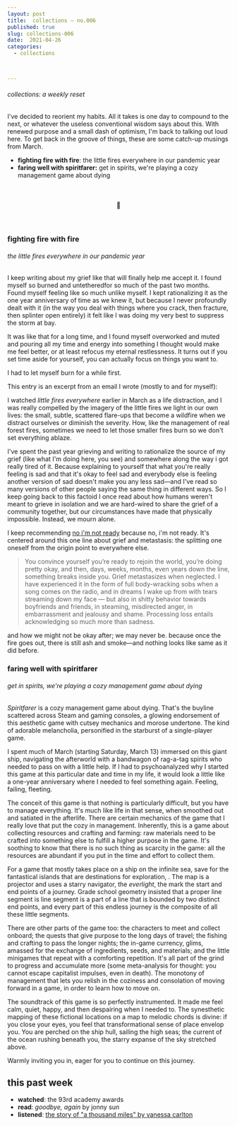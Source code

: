 ```yaml
---
layout: post
title:  collections — no.006
published: true
slug: collections-006
date:  2021-04-26
categories:
  - collections



---
```


###### collections: a weekly reset



I've decided to reorient my habits. All it takes is one day to compound to the next, or whatever the useless conventional wisdom says about this. With renewed purpose and a small dash of optimism, I'm back to talking out loud here. To get back in the groove of things, these are some catch-up musings from March.

- **fighting fire with fire**: the little fires everywhere in our pandemic year
- **faring well with spiritfarer:** get in spirits, we're playing a cozy management game about dying

<br />

<h4 style="text-align:center">💌</h4>

<!--more-->

<br/>

### fighting fire with fire

###### the little fires everywhere in our pandemic year

I keep writing about my grief like that will finally help me accept it. I found myself so burned and untetheredfor so much of the past two months. Found myself feeling like so much unlike myself. I kept rationalizing it as the one year anniversary of time as we knew it, but because I never profoundly dealt with it (in the way you deal with things where you crack, then fracture, then splinter open entirely) it felt like I was doing my very best to suppress the storm at bay. 

It was like that for a long time, and I found myself overworked and muted and pouring all my time and energy into something I thought would make me feel better, or at least refocus my eternal restlessness. It turns out if you set time aside for yourself, you can actually focus on things you want to. 

I had to let myself burn for a while first. 

This entry is an excerpt from an email I wrote (mostly to and for myself):

I watched *little fires everywhere* earlier in March as a life distraction, and I was really compelled by the imagery of the little fires we light in our own lives: the small, subtle, scattered flare-ups that become a wildfire when we distract ourselves or diminish the severity. How, like the management of real forest fires, sometimes we need to let those smaller fires burn so we don't set everything ablaze.

I've spent the past year grieving and writing to rationalize the source of my grief (like what I'm doing here, you see) and somewhere along the way i got really tired of it. Because explaining to yourself that what you're really feeling is sad and that it's okay to feel sad and everybody else is feeling another version of sad doesn't make you any less sad—and I've read so many versions of other people saying the same thing in different ways. So I keep going back to this factoid I once read about how humans weren't meant to grieve in isolation and we are hard-wired to share the grief of a community together, but our circumstances have made that physically impossible. Instead, we mourn alone.

I keep recommending [no i'm not ready](https://annehelen.substack.com/p/no-im-not-ready) because no, i'm not ready. It's centered around this one line about grief and metastasis: the splitting one oneself from the origin point to everywhere else. 

> You convince yourself you’re ready to rejoin the world, you’re doing pretty okay, and then, days, weeks, months, even years down the line, something breaks inside you. Grief metastasizes when neglected. I have experienced it in the form of full body-wracking sobs when a song comes on the radio, and in dreams I wake up from with tears streaming down my face — but also in shitty behavior towards boyfriends and friends, in steaming, misdirected anger, in embarrassment and jealousy and shame. Processing loss entails acknowledging so much more than sadness.

and how we might not be okay after; we may never be. because once the fire goes out, there is still ash and smoke—and nothing looks like same as it did before.



### faring well with spiritfarer

###### get in spirits, we're playing a cozy management game about dying

*Spiritfarer* is a cozy management game about dying. That's the buyline scattered across Steam and gaming consoles, a glowing endorsement of this aesthetic game with cutsey mechanics and morose undertone. The kind of adorable melancholia, personified in the starburst of a single-player game. 

I spent much of March (starting Saturday, March 13) immersed on this giant ship, navigating the afterworld with a bandwagon of rag-a-tag spirits who needed to pass on with a little help. If I had to psychoanalyzed why I started this game at this particular date and time in my life, it would look a little like a one-year anniversary where I needed to feel something again. Feeling, failing, fleeting.

The conceit of this game is that nothing is particularly difficult, but you have to manage everything. It's much like life in that sense, when smoothed out and satiated in the afterlife. There are certain mechanics of the game that I really love that put the cozy in management. Inherently, this is a game about collecting resources and crafting and farming: raw materials need to be crafted into something else to fulfill a higher purpose in the game. It's soothing to know that there is no such thing as scarcity in the game: all the resources are abundant if you put in the time and effort to collect them. 

For a game that mostly takes place on a ship on the infinite sea, save for the fantastical islands that are destinations for exploration, . The map is a projector and uses a starry navigator, the *everlight*, the mark the start and end points of a journey. Grade school geometry insisted that a proper line segment is line segment is a part of a line that is bounded by two distinct end points, and every part of this endless journey is the composite of all these little segments. 

There are other parts of the game too: the characters to meet and collect onboard; the quests that give purpose to the long days of travel; the fishing and crafting to pass the longer nights; the in-game currency, glims, amassed for the exchange of ingredients, seeds, and materials; and the little minigames that repeat with a comforting repetition. It's all part of the grind to progress and accumulate more (some meta-analysis for thought: you cannot escape capitalist impulses, even in death). The monotony of management that lets you relish in the coziness and consolation of moving forward in a game, in order to learn how to move on.

The soundtrack of this game is so perfectly instrumented. It made me feel calm, quiet, happy, and then despairing when I  needed to. The synesthetic mapping of these fictional locations on a map to melodic chords is divine: if you close your eyes, you feel that transformational sense of place envelop you. You are perched on the ship hull, sailing the high seas; the current of the ocean rushing beneath you, the starry expanse of the sky stretched above. 

Warmly inviting you in, eager for you to continue on this journey. 



## this past week

- **watched**: the 93rd academy awards
- **read**: *goodbye, again* by jonny sun
- **listened**: [the story of "a thousand miles" by vanessa carlton](https://www.youtube.com/watch?v=GLO_57IV6Zc)